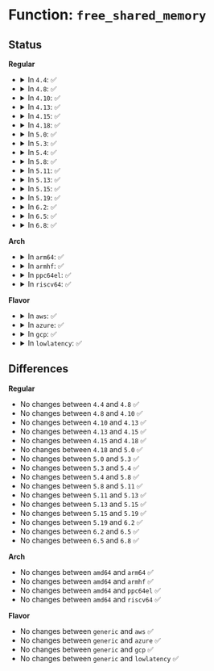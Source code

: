 # Function: <code>free_shared_memory</code>

## Status
<b>Regular</b>
<ul>
<li>
<details>
<summary>In <code>4.4</code>: ✅</summary>

```c
void free_shared_memory(size_t alloc_size);
```

**Collision:** Unique Static

**Inline:** No

**Transformation:** False

**Instances:**

```
In drivers/md/dm-stats.c (ffffffff816ac5f0)
Location: drivers/md/dm-stats.c:125
Inline: False
Direct callers:
  - drivers/md/dm-stats.c:dm_stat_free
  - drivers/md/dm-stats.c:dm_stat_free
  - drivers/md/dm-stats.c:dm_stat_free
  - drivers/md/dm-stats.c:dm_stat_free
```
**Symbols:**

```
ffffffff816ac5f0-ffffffff816ac686: free_shared_memory (STB_LOCAL)
```
</details>
</li>
<li>
<details>
<summary>In <code>4.8</code>: ✅</summary>

```c
void free_shared_memory(size_t alloc_size);
```

**Collision:** Unique Static

**Inline:** No

**Transformation:** False

**Instances:**

```
In drivers/md/dm-stats.c (ffffffff8170cb10)
Location: drivers/md/dm-stats.c:125
Inline: False
Direct callers:
  - drivers/md/dm-stats.c:dm_stat_free
  - drivers/md/dm-stats.c:dm_stat_free
  - drivers/md/dm-stats.c:dm_stat_free
  - drivers/md/dm-stats.c:dm_stat_free
```
**Symbols:**

```
ffffffff8170cb10-ffffffff8170cba6: free_shared_memory (STB_LOCAL)
```
</details>
</li>
<li>
<details>
<summary>In <code>4.10</code>: ✅</summary>

```c
void free_shared_memory(size_t alloc_size);
```

**Collision:** Unique Static

**Inline:** No

**Transformation:** False

**Instances:**

```
In drivers/md/dm-stats.c (ffffffff8173eb50)
Location: drivers/md/dm-stats.c:125
Inline: False
Direct callers:
  - drivers/md/dm-stats.c:dm_stat_free
  - drivers/md/dm-stats.c:dm_stat_free
  - drivers/md/dm-stats.c:dm_stat_free
  - drivers/md/dm-stats.c:dm_stat_free
```
**Symbols:**

```
ffffffff8173eb50-ffffffff8173ebe6: free_shared_memory (STB_LOCAL)
```
</details>
</li>
<li>
<details>
<summary>In <code>4.13</code>: ✅</summary>

```c
void free_shared_memory(size_t alloc_size);
```

**Collision:** Unique Static

**Inline:** No

**Transformation:** False

**Instances:**

```
In drivers/md/dm-stats.c (ffffffff817589a0)
Location: drivers/md/dm-stats.c:125
Inline: False
Direct callers:
  - drivers/md/dm-stats.c:dm_stat_free
  - drivers/md/dm-stats.c:dm_stat_free
  - drivers/md/dm-stats.c:dm_stat_free
  - drivers/md/dm-stats.c:dm_stat_free
  - drivers/md/dm-stats.c:dm_kvzalloc
```
**Symbols:**

```
ffffffff817589a0-ffffffff81758a01: free_shared_memory (STB_LOCAL)
```
</details>
</li>
<li>
<details>
<summary>In <code>4.15</code>: ✅</summary>

```c
void free_shared_memory(size_t alloc_size);
```

**Collision:** Unique Static

**Inline:** No

**Transformation:** False

**Instances:**

```
In drivers/md/dm-stats.c (ffffffff817cac10)
Location: drivers/md/dm-stats.c:126
Inline: False
Direct callers:
  - drivers/md/dm-stats.c:dm_stat_free
  - drivers/md/dm-stats.c:dm_stat_free
  - drivers/md/dm-stats.c:dm_stat_free
  - drivers/md/dm-stats.c:dm_stat_free
  - drivers/md/dm-stats.c:dm_kvzalloc
```
**Symbols:**

```
ffffffff817cac10-ffffffff817cac71: free_shared_memory (STB_LOCAL)
```
</details>
</li>
<li>
<details>
<summary>In <code>4.18</code>: ✅</summary>

```c
void free_shared_memory(size_t alloc_size);
```

**Collision:** Unique Static

**Inline:** No

**Transformation:** False

**Instances:**

```
In drivers/md/dm-stats.c (ffffffff81813a00)
Location: drivers/md/dm-stats.c:126
Inline: False
Direct callers:
  - drivers/md/dm-stats.c:dm_stat_free
  - drivers/md/dm-stats.c:dm_stat_free
  - drivers/md/dm-stats.c:dm_stat_free
  - drivers/md/dm-stats.c:dm_stat_free
  - drivers/md/dm-stats.c:dm_kvzalloc
```
**Symbols:**

```
ffffffff81813a00-ffffffff81813a60: free_shared_memory (STB_LOCAL)
```
</details>
</li>
<li>
<details>
<summary>In <code>5.0</code>: ✅</summary>

```c
void free_shared_memory(size_t alloc_size);
```

**Collision:** Unique Static

**Inline:** No

**Transformation:** False

**Instances:**

```
In drivers/md/dm-stats.c (ffffffff8183fa00)
Location: drivers/md/dm-stats.c:126
Inline: False
Direct callers:
  - drivers/md/dm-stats.c:dm_stat_free
  - drivers/md/dm-stats.c:dm_stat_free
  - drivers/md/dm-stats.c:dm_stat_free
  - drivers/md/dm-stats.c:dm_stat_free
  - drivers/md/dm-stats.c:dm_kvzalloc
```
**Symbols:**

```
ffffffff8183fa00-ffffffff8183fa60: free_shared_memory (STB_LOCAL)
```
</details>
</li>
<li>
<details>
<summary>In <code>5.3</code>: ✅</summary>

```c
void free_shared_memory(size_t alloc_size);
```

**Collision:** Unique Static

**Inline:** No

**Transformation:** False

**Instances:**

```
In drivers/md/dm-stats.c (ffffffff818827c0)
Location: drivers/md/dm-stats.c:126
Inline: False
Direct callers:
  - drivers/md/dm-stats.c:dm_stat_free
  - drivers/md/dm-stats.c:dm_stat_free
  - drivers/md/dm-stats.c:dm_stat_free
  - drivers/md/dm-stats.c:dm_stat_free
  - drivers/md/dm-stats.c:dm_kvzalloc
```
**Symbols:**

```
ffffffff818827c0-ffffffff8188281e: free_shared_memory (STB_LOCAL)
```
</details>
</li>
<li>
<details>
<summary>In <code>5.4</code>: ✅</summary>

```c
void free_shared_memory(size_t alloc_size);
```

**Collision:** Unique Static

**Inline:** No

**Transformation:** False

**Instances:**

```
In drivers/md/dm-stats.c (ffffffff818b4660)
Location: drivers/md/dm-stats.c:126
Inline: False
Direct callers:
  - drivers/md/dm-stats.c:dm_stat_free
  - drivers/md/dm-stats.c:dm_stat_free
  - drivers/md/dm-stats.c:dm_stat_free
  - drivers/md/dm-stats.c:dm_stat_free
  - drivers/md/dm-stats.c:dm_kvzalloc
```
**Symbols:**

```
ffffffff818b4660-ffffffff818b46be: free_shared_memory (STB_LOCAL)
```
</details>
</li>
<li>
<details>
<summary>In <code>5.8</code>: ✅</summary>

```c
void free_shared_memory(size_t alloc_size);
```

**Collision:** Unique Static

**Inline:** No

**Transformation:** False

**Instances:**

```
In drivers/md/dm-stats.c (ffffffff81984f90)
Location: drivers/md/dm-stats.c:126
Inline: False
Direct callers:
  - drivers/md/dm-stats.c:dm_stat_free
  - drivers/md/dm-stats.c:dm_stat_free
  - drivers/md/dm-stats.c:dm_stat_free
  - drivers/md/dm-stats.c:dm_stat_free
  - drivers/md/dm-stats.c:dm_kvzalloc
```
**Symbols:**

```
ffffffff81984f90-ffffffff81984ff4: free_shared_memory (STB_LOCAL)
```
</details>
</li>
<li>
<details>
<summary>In <code>5.11</code>: ✅</summary>

```c
void free_shared_memory(size_t alloc_size);
```

**Collision:** Unique Static

**Inline:** No

**Transformation:** False

**Instances:**

```
In drivers/md/dm-stats.c (ffffffff81989030)
Location: drivers/md/dm-stats.c:126
Inline: False
Direct callers:
  - drivers/md/dm-stats.c:dm_stat_free
  - drivers/md/dm-stats.c:dm_stat_free
  - drivers/md/dm-stats.c:dm_stat_free
  - drivers/md/dm-stats.c:dm_stat_free
  - drivers/md/dm-stats.c:dm_kvzalloc
```
**Symbols:**

```
ffffffff81989030-ffffffff81989094: free_shared_memory (STB_LOCAL)
```
</details>
</li>
<li>
<details>
<summary>In <code>5.13</code>: ✅</summary>

```c
void free_shared_memory(size_t alloc_size);
```

**Collision:** Unique Static

**Inline:** No

**Transformation:** False

**Instances:**

```
In drivers/md/dm-stats.c (ffffffff8196d710)
Location: drivers/md/dm-stats.c:126
Inline: False
Direct callers:
  - drivers/md/dm-stats.c:dm_stat_free
  - drivers/md/dm-stats.c:dm_stat_free
  - drivers/md/dm-stats.c:dm_stat_free
  - drivers/md/dm-stats.c:dm_stat_free
  - drivers/md/dm-stats.c:dm_kvzalloc
```
**Symbols:**

```
ffffffff8196d710-ffffffff8196d774: free_shared_memory (STB_LOCAL)
```
</details>
</li>
<li>
<details>
<summary>In <code>5.15</code>: ✅</summary>

```c
void free_shared_memory(size_t alloc_size);
```

**Collision:** Unique Static

**Inline:** No

**Transformation:** False

**Instances:**

```
In drivers/md/dm-stats.c (ffffffff81a15ce0)
Location: drivers/md/dm-stats.c:126
Inline: False
Direct callers:
  - drivers/md/dm-stats.c:dm_stat_free
  - drivers/md/dm-stats.c:dm_stat_free
  - drivers/md/dm-stats.c:dm_stat_free
  - drivers/md/dm-stats.c:dm_stat_free
  - drivers/md/dm-stats.c:dm_kvzalloc
```
**Symbols:**

```
ffffffff81a15ce0-ffffffff81a15d44: free_shared_memory (STB_LOCAL)
```
</details>
</li>
<li>
<details>
<summary>In <code>5.19</code>: ✅</summary>

```c
void free_shared_memory(size_t alloc_size);
```

**Collision:** Unique Static

**Inline:** No

**Transformation:** False

**Instances:**

```
In drivers/md/dm-stats.c (ffffffff81b7e6d0)
Location: drivers/md/dm-stats.c:126
Inline: False
Direct callers:
  - drivers/md/dm-stats.c:dm_stat_free
  - drivers/md/dm-stats.c:dm_stat_free
  - drivers/md/dm-stats.c:dm_stat_free
  - drivers/md/dm-stats.c:dm_stat_free
  - drivers/md/dm-stats.c:dm_kvzalloc
```
**Symbols:**

```
ffffffff81b7e6d0-ffffffff81b7e74c: free_shared_memory (STB_LOCAL)
```
</details>
</li>
<li>
<details>
<summary>In <code>6.2</code>: ✅</summary>

```c
void free_shared_memory(size_t alloc_size);
```

**Collision:** Unique Static

**Inline:** No

**Transformation:** False

**Instances:**

```
In drivers/md/dm-stats.c (ffffffff81d1c800)
Location: drivers/md/dm-stats.c:126
Inline: False
Direct callers:
  - drivers/md/dm-stats.c:dm_stat_free
  - drivers/md/dm-stats.c:dm_stat_free
  - drivers/md/dm-stats.c:dm_stat_free
  - drivers/md/dm-stats.c:dm_stat_free
  - drivers/md/dm-stats.c:dm_kvzalloc
```
**Symbols:**

```
ffffffff81d1c800-ffffffff81d1c87c: free_shared_memory (STB_LOCAL)
```
</details>
</li>
<li>
<details>
<summary>In <code>6.5</code>: ✅</summary>

```c
void free_shared_memory(size_t alloc_size);
```

**Collision:** Unique Static

**Inline:** No

**Transformation:** False

**Instances:**

```
In drivers/md/dm-stats.c (ffffffff81d859e0)
Location: drivers/md/dm-stats.c:126
Inline: False
Direct callers:
  - drivers/md/dm-stats.c:dm_stat_free
  - drivers/md/dm-stats.c:dm_stat_free
  - drivers/md/dm-stats.c:dm_stat_free
  - drivers/md/dm-stats.c:dm_stat_free
  - drivers/md/dm-stats.c:dm_kvzalloc
```
**Symbols:**

```
ffffffff81d859e0-ffffffff81d85a5c: free_shared_memory (STB_LOCAL)
```
</details>
</li>
<li>
<details>
<summary>In <code>6.8</code>: ✅</summary>

```c
void free_shared_memory(size_t alloc_size);
```

**Collision:** Unique Static

**Inline:** No

**Transformation:** False

**Instances:**

```
In drivers/md/dm-stats.c (ffffffff81e3d120)
Location: drivers/md/dm-stats.c:129
Inline: False
Direct callers:
  - drivers/md/dm-stats.c:dm_stat_free
  - drivers/md/dm-stats.c:dm_stat_free
  - drivers/md/dm-stats.c:dm_stat_free
  - drivers/md/dm-stats.c:dm_stat_free
  - drivers/md/dm-stats.c:dm_kvzalloc
```
**Symbols:**

```
ffffffff81e3d120-ffffffff81e3d19c: free_shared_memory (STB_LOCAL)
```
</details>
</li>
</ul>
<b>Arch</b>
<ul>
<li>
<details>
<summary>In <code>arm64</code>: ✅</summary>

```c
void free_shared_memory(size_t alloc_size);
```

**Collision:** Unique Static

**Inline:** No

**Transformation:** False

**Instances:**

```
In drivers/md/dm-stats.c (ffff800010b0cd58)
Location: drivers/md/dm-stats.c:126
Inline: False
Direct callers:
  - drivers/md/dm-stats.c:dm_stat_free
  - drivers/md/dm-stats.c:dm_stat_free
  - drivers/md/dm-stats.c:dm_stat_free
  - drivers/md/dm-stats.c:dm_stat_free
  - drivers/md/dm-stats.c:dm_kvzalloc
```
**Symbols:**

```
ffff800010b0cd58-ffff800010b0ce58: free_shared_memory (STB_LOCAL)
```
</details>
</li>
<li>
<details>
<summary>In <code>armhf</code>: ✅</summary>

```c
void free_shared_memory(size_t alloc_size);
```

**Collision:** Unique Static

**Inline:** No

**Transformation:** False

**Instances:**

```
In drivers/md/dm-stats.c (c0bea228)
Location: drivers/md/dm-stats.c:126
Inline: False
Direct callers:
  - drivers/md/dm-stats.c:dm_stat_free
  - drivers/md/dm-stats.c:dm_stat_free
  - drivers/md/dm-stats.c:dm_stat_free
  - drivers/md/dm-stats.c:dm_stat_free
  - drivers/md/dm-stats.c:dm_kvzalloc
```
**Symbols:**

```
c0bea228-c0bea2cc: free_shared_memory (STB_LOCAL)
```
</details>
</li>
<li>
<details>
<summary>In <code>ppc64el</code>: ✅</summary>

```c
void free_shared_memory(size_t alloc_size);
```

**Collision:** Unique Static

**Inline:** No

**Transformation:** False

**Instances:**

```
In drivers/md/dm-stats.c (c000000000bfe5f0)
Location: drivers/md/dm-stats.c:126
Inline: False
Direct callers:
  - drivers/md/dm-stats.c:dm_stat_free
  - drivers/md/dm-stats.c:dm_stat_free
  - drivers/md/dm-stats.c:dm_stat_free
  - drivers/md/dm-stats.c:dm_stat_free
  - drivers/md/dm-stats.c:dm_kvzalloc
```
**Symbols:**

```
c000000000bfe5f0-c000000000bfe6a8: free_shared_memory (STB_LOCAL)
```
</details>
</li>
<li>
<details>
<summary>In <code>riscv64</code>: ✅</summary>

```c
void free_shared_memory(size_t alloc_size);
```

**Collision:** Unique Static

**Inline:** No

**Transformation:** False

**Instances:**

```
In drivers/md/dm-stats.c (ffffffe0006f9c18)
Location: drivers/md/dm-stats.c:126
Inline: False
Direct callers:
  - drivers/md/dm-stats.c:dm_stat_free
  - drivers/md/dm-stats.c:dm_stat_free
  - drivers/md/dm-stats.c:dm_stat_free
  - drivers/md/dm-stats.c:dm_stat_free
  - drivers/md/dm-stats.c:dm_kvzalloc
```
**Symbols:**

```
ffffffe0006f9c18-ffffffe0006f9c9a: free_shared_memory (STB_LOCAL)
```
</details>
</li>
</ul>
<b>Flavor</b>
<ul>
<li>
<details>
<summary>In <code>aws</code>: ✅</summary>

```c
void free_shared_memory(size_t alloc_size);
```

**Collision:** Unique Static

**Inline:** No

**Transformation:** False

**Instances:**

```
In drivers/md/dm-stats.c (ffffffff8185a4e0)
Location: drivers/md/dm-stats.c:126
Inline: False
Direct callers:
  - drivers/md/dm-stats.c:dm_stat_free
  - drivers/md/dm-stats.c:dm_stat_free
  - drivers/md/dm-stats.c:dm_stat_free
  - drivers/md/dm-stats.c:dm_stat_free
  - drivers/md/dm-stats.c:dm_kvzalloc
```
**Symbols:**

```
ffffffff8185a4e0-ffffffff8185a53e: free_shared_memory (STB_LOCAL)
```
</details>
</li>
<li>
<details>
<summary>In <code>azure</code>: ✅</summary>

```c
void free_shared_memory(size_t alloc_size);
```

**Collision:** Unique Static

**Inline:** No

**Transformation:** False

**Instances:**

```
In drivers/md/dm-stats.c (ffffffff81821ae0)
Location: drivers/md/dm-stats.c:126
Inline: False
Direct callers:
  - drivers/md/dm-stats.c:dm_stat_free
  - drivers/md/dm-stats.c:dm_stat_free
  - drivers/md/dm-stats.c:dm_stat_free
  - drivers/md/dm-stats.c:dm_stat_free
  - drivers/md/dm-stats.c:dm_kvzalloc
```
**Symbols:**

```
ffffffff81821ae0-ffffffff81821b3e: free_shared_memory (STB_LOCAL)
```
</details>
</li>
<li>
<details>
<summary>In <code>gcp</code>: ✅</summary>

```c
void free_shared_memory(size_t alloc_size);
```

**Collision:** Unique Static

**Inline:** No

**Transformation:** False

**Instances:**

```
In drivers/md/dm-stats.c (ffffffff818a9b10)
Location: drivers/md/dm-stats.c:126
Inline: False
Direct callers:
  - drivers/md/dm-stats.c:dm_stat_free
  - drivers/md/dm-stats.c:dm_stat_free
  - drivers/md/dm-stats.c:dm_stat_free
  - drivers/md/dm-stats.c:dm_stat_free
  - drivers/md/dm-stats.c:dm_kvzalloc
```
**Symbols:**

```
ffffffff818a9b10-ffffffff818a9b6e: free_shared_memory (STB_LOCAL)
```
</details>
</li>
<li>
<details>
<summary>In <code>lowlatency</code>: ✅</summary>

```c
void free_shared_memory(size_t alloc_size);
```

**Collision:** Unique Static

**Inline:** No

**Transformation:** False

**Instances:**

```
In drivers/md/dm-stats.c (ffffffff818c5d30)
Location: drivers/md/dm-stats.c:126
Inline: False
Direct callers:
  - drivers/md/dm-stats.c:dm_stat_free
  - drivers/md/dm-stats.c:dm_stat_free
  - drivers/md/dm-stats.c:dm_stat_free
  - drivers/md/dm-stats.c:dm_stat_free
  - drivers/md/dm-stats.c:dm_kvzalloc
```
**Symbols:**

```
ffffffff818c5d30-ffffffff818c5d8e: free_shared_memory (STB_LOCAL)
```
</details>
</li>
</ul>

## Differences
<b>Regular</b>
<ul>
<li>
No changes between <code>4.4</code> and <code>4.8</code> ✅
</li>
<li>
No changes between <code>4.8</code> and <code>4.10</code> ✅
</li>
<li>
No changes between <code>4.10</code> and <code>4.13</code> ✅
</li>
<li>
No changes between <code>4.13</code> and <code>4.15</code> ✅
</li>
<li>
No changes between <code>4.15</code> and <code>4.18</code> ✅
</li>
<li>
No changes between <code>4.18</code> and <code>5.0</code> ✅
</li>
<li>
No changes between <code>5.0</code> and <code>5.3</code> ✅
</li>
<li>
No changes between <code>5.3</code> and <code>5.4</code> ✅
</li>
<li>
No changes between <code>5.4</code> and <code>5.8</code> ✅
</li>
<li>
No changes between <code>5.8</code> and <code>5.11</code> ✅
</li>
<li>
No changes between <code>5.11</code> and <code>5.13</code> ✅
</li>
<li>
No changes between <code>5.13</code> and <code>5.15</code> ✅
</li>
<li>
No changes between <code>5.15</code> and <code>5.19</code> ✅
</li>
<li>
No changes between <code>5.19</code> and <code>6.2</code> ✅
</li>
<li>
No changes between <code>6.2</code> and <code>6.5</code> ✅
</li>
<li>
No changes between <code>6.5</code> and <code>6.8</code> ✅
</li>
</ul>
<b>Arch</b>
<ul>
<li>
No changes between <code>amd64</code> and <code>arm64</code> ✅
</li>
<li>
No changes between <code>amd64</code> and <code>armhf</code> ✅
</li>
<li>
No changes between <code>amd64</code> and <code>ppc64el</code> ✅
</li>
<li>
No changes between <code>amd64</code> and <code>riscv64</code> ✅
</li>
</ul>
<b>Flavor</b>
<ul>
<li>
No changes between <code>generic</code> and <code>aws</code> ✅
</li>
<li>
No changes between <code>generic</code> and <code>azure</code> ✅
</li>
<li>
No changes between <code>generic</code> and <code>gcp</code> ✅
</li>
<li>
No changes between <code>generic</code> and <code>lowlatency</code> ✅
</li>
</ul>

